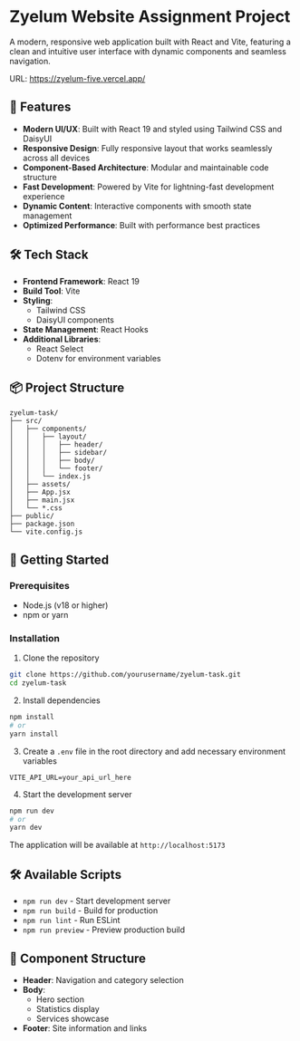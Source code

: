 # Zyelum Website Assignment Project

A modern, responsive web application built with React and Vite, featuring a clean and intuitive user interface with dynamic components and seamless navigation.

URL: https://zyelum-five.vercel.app/

## 🚀 Features

- **Modern UI/UX**: Built with React 19 and styled using Tailwind CSS and DaisyUI
- **Responsive Design**: Fully responsive layout that works seamlessly across all devices
- **Component-Based Architecture**: Modular and maintainable code structure
- **Fast Development**: Powered by Vite for lightning-fast development experience
- **Dynamic Content**: Interactive components with smooth state management
- **Optimized Performance**: Built with performance best practices

## 🛠️ Tech Stack

- **Frontend Framework**: React 19
- **Build Tool**: Vite
- **Styling**: 
  - Tailwind CSS
  - DaisyUI components
- **State Management**: React Hooks
- **Additional Libraries**:
  - React Select
  - Dotenv for environment variables

## 📦 Project Structure

```
zyelum-task/
├── src/
│   ├── components/
│   │   ├── layout/
│   │   │   ├── header/
│   │   │   ├── sidebar/
│   │   │   ├── body/
│   │   │   └── footer/
│   │   └── index.js
│   ├── assets/
│   ├── App.jsx
│   ├── main.jsx
│   └── *.css
├── public/
├── package.json
└── vite.config.js
```

## 🚀 Getting Started

### Prerequisites

- Node.js (v18 or higher)
- npm or yarn

### Installation

1. Clone the repository
```bash
git clone https://github.com/yourusername/zyelum-task.git
cd zyelum-task
```

2. Install dependencies
```bash
npm install
# or
yarn install
```

3. Create a `.env` file in the root directory and add necessary environment variables
```env
VITE_API_URL=your_api_url_here
```

4. Start the development server
```bash
npm run dev
# or
yarn dev
```

The application will be available at `http://localhost:5173`

## 🛠️ Available Scripts

- `npm run dev` - Start development server
- `npm run build` - Build for production
- `npm run lint` - Run ESLint
- `npm run preview` - Preview production build

## 📱 Component Structure

- **Header**: Navigation and category selection
- **Body**:
  - Hero section
  - Statistics display
  - Services showcase
- **Footer**: Site information and links


